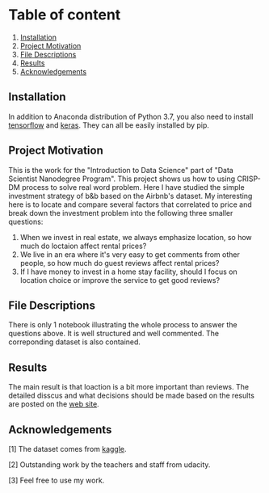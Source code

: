 # Table of content
1. [Installation](https://github.com/forSimulation/Udacity/tree/master/DSNP/P1#installation)
2. [Project Motivation](https://github.com/forSimulation/Udacity/tree/master/DSNP/P1#Project-Motivation)
3. [File Descriptions](https://github.com/forSimulation/Udacity/tree/master/DSNP/P1#File-Descriptions)
4. [Results](https://github.com/forSimulation/Udacity/tree/master/DSNP/P1#Results)
5. [Acknowledgements]((https://github.com/forSimulation/Udacity/tree/master/DSNP/P1#Acknowledgements))

## Installation
In addition to Anaconda distribution of Python 3.7, you also need to install [tensorflow](https://tensorflow.google.com/) and [keras](https://keras.io/). They can all be easily installed by pip.

## Project Motivation
This is the work for the "Introduction to Data Science" part of "Data Scientist Nanodegree Program". This project shows us how to using CRISP-DM process to solve real word problem. Here I have studied the simple investment strategy of b&b based on the Airbnb's dataset. My interesting here is to locate and compare several factors that correlated to price and break down the investment problem into the following three smaller questions:
1. When we invest in real estate, we always emphasize location, so how much do loctaion affect rental prices?  
2. We live in an era where it's very easy to get comments from other people, so how much do guest reviews affect rental prices?  
3. If I have money to invest in a home stay facility, should I focus on location choice or improve the service to get good reviews? 

## File Descriptions
There is only 1 notebook illustrating the whole process to answer the questions above. It is well structured and well commented. The correponding dataset is also contained.
## Results
The main result is that loaction is a bit more important than reviews. The detailed disscus and what decisions should be made based on the results are posted on the [web site](https://zhuanlan.zhihu.com/p/66800334). 

## Acknowledgements
[1] The dataset comes from [kaggle](https://www.kaggle.com/airbnb/seattle/data#listings.csv).

[2] Outstanding work by the teachers and staff from udacity.

[3] Feel free to use my work.